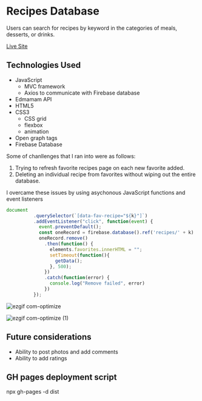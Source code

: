 # Recipes Database

Users can search for recipes by keyword in the categories of meals, desserts, or drinks.  

[Live Site](https://benhsieh-dev.github.io/recipes-database/)

## Technologies Used

* JavaScript
  - MVC framework
  - Axios to communicate with Firebase database
* Edmamam API
* HTML5
* CSS3
  - CSS grid 
  - flexbox
  - animation
* Open graph tags
* Firebase Database

Some of chanllenges that I ran into were as follows: 
 1. Trying to refresh favorite recipes page on each new favorite added. 
 2. Deleting an individual recipe from favorites without wiping out the entire database. 

I overcame these issues by using asychonous JavaScript functions and event listeners

```javascript
document
          .querySelector(`[data-fav-recipe="${k}"]`)
          .addEventListener("click", function(event) {
            event.preventDefault();
            const oneRecord = firebase.database().ref('recipes/' + k)
            oneRecord.remove()
              .then(function() {
                elements.favorites.innerHTML = "";
                setTimeout(function(){
                  getData();
                }, 500);
              })
              .catch(function(error) {
                console.log("Remove failed", error)
              })
          });
```
    
![ezgif com-optimize](https://user-images.githubusercontent.com/43966507/84585421-b5eff100-addd-11ea-816c-f2bf1af63fe9.gif)

![ezgif com-optimize (1)](https://user-images.githubusercontent.com/43966507/84696759-f30dcd80-af1a-11ea-9ffc-ce040d787838.gif)

## Future considerations

* Ability to post photos and add comments
* Ability to add ratings

## GH pages deployment script
npx gh-pages -d dist 
